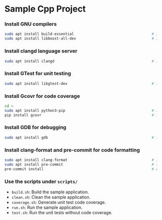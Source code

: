 # Sample Cpp Project

### Install GNU compilers

``` bash
sudo apt install build-essential                                    # Install GNU compilers.
sudo apt install libboost-all-dev                                   # Install boost libraries.
```

### Install clangd language server

``` bash
sudo apt install clangd                                             # Install clangd language server.
```

### Install GTest for unit testing

``` bash
sudo apt install libgtest-dev                                       # Install gtest unit testing framework
```

### Install Gcovr for code coverage

``` bash
cd ~
sudo apt install python3-pip                                        # Install python package manager.
pip install gcovr                                                   # Install gcovr code coverage tool.
```

### Install GDB for debugging

``` bash
sudo apt install gdb                                                # Install GNU GDB debugger.
```

### Install clang-format and pre-commit for code formatting

``` bash
sudo apt install clang-format                                       # Install clang-format.
sudo apt install pre-commit                                         # Install pre-commit to run clang-format on commit.
pre-commit install                                                  # Activate pre-commit hooks
```

### Use the scripts under `scripts/`

- `build.sh`: Build the sample application.
- `clean.sh`: Clean the sample application.
- `coverage.sh`: Generate unit test code coverage.
- `run.sh`: Run the sample application.
- `test.sh`: Run the unit tests without code coverage.